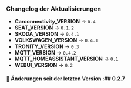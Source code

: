 ### Changelog der Aktualisierungen
- **Carconnectivity_VERSION** → `0.4`
- **SEAT_VERSION** → `0.1.2`
- **SKODA_VERSION** → `0.4.1`
- **VOLKSWAGEN_VERSION** → `0.4.1`
- **TRONITY_VERSION** → `0.3`
- **MQTT_VERSION** → `0.4.2`
- **MQTT_HOMEASSISTANT_VERSION** → `0.1`
- **WEBUI_VERSION** → `0.2`

#### 📌 Änderungen seit der letzten Version :## 0.2.7


